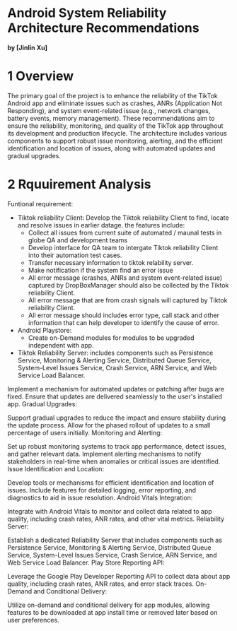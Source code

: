 
# Android System Reliability Architecture Recommendations
**by [Jinlin Xu]**

# 1 Overview
The primary goal of the project is to enhance the reliability of the TikTok Android app and eliminate issues such as crashes, ANRs (Application Not Responding), and system event-related issue (e.g., network changes, battery events, memory management). These recommendations aim to ensure the reliability, monitoring, and quality of the TikTok app throughout its development and production lifecycle. The architecture includes various components to support robust issue monitoring, alerting, and the efficient identification and location of issues, along with automated updates and gradual upgrades.

# 2 Rquuirement Analysis

Funtional requirement:
  - Tiktok reliability Client: Develop the Tiktok reliability Client to find, locate and resolve issues in earlier datage. the features include: 
    - Collect all issues from current suite of automated / maunal tests in globe QA and development teams
    - Develop interface for QA team to intergate Tiktok reliability Client into their automation test cases.
    - Transfer necessary information to tiktok relability server.
    - Make notification if the system find an error issue
    - All error message (crashes, ANRs and system event-related issue) captured by DropBoxManager should also be collected by the Tiktok reliability Client. 
    - All error message that are from crash signals will captured by Tiktok reliability Client.
    - All error message should includes error type, call stack and other information that can help developer to identify the cause of error.  
  - Android Playstore: 
     - Create on-Demand modules for modules to be upgraded independent with app.
  - Tiktok Reliability Server: includes components such as Persistence Service, Monitoring & Alerting Service, Distributed Queue Service, System-Level Issues Service, Crash Service, ARN Service, and Web Service Load Balancer.

Implement a mechanism for automated updates or patching after bugs are fixed.
Ensure that updates are delivered seamlessly to the user's installed app.
Gradual Upgrades:

Support gradual upgrades to reduce the impact and ensure stability during the update process.
Allow for the phased rollout of updates to a small percentage of users initially.
Monitoring and Alerting:

Set up robust monitoring systems to track app performance, detect issues, and gather relevant data.
Implement alerting mechanisms to notify stakeholders in real-time when anomalies or critical issues are identified.
Issue Identification and Location:

Develop tools or mechanisms for efficient identification and location of issues.
Include features for detailed logging, error reporting, and diagnostics to aid in issue resolution.
Android Vitals Integration:

Integrate with Android Vitals to monitor and collect data related to app quality, including crash rates, ANR rates, and other vital metrics.
Reliability Server:

Establish a dedicated Reliability Server that includes components such as Persistence Service, Monitoring & Alerting Service, Distributed Queue Service, System-Level Issues Service, Crash Service, ARN Service, and Web Service Load Balancer.
Play Store Reporting API:

Leverage the Google Play Developer Reporting API to collect data about app quality, including crash rates, ANR rates, and error stack traces.
On-Demand and Conditional Delivery:

Utilize on-demand and conditional delivery for app modules, allowing features to be downloaded at app install time or removed later based on user preferences.

